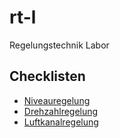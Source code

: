 # rt-l
Regelungstechnik Labor

## Checklisten
* [Niveauregelung](niveau/README.md)
* [Drehzahlregelung](niveau/README.md)
* [Luftkanalregelung](luftkanal/README.md)
